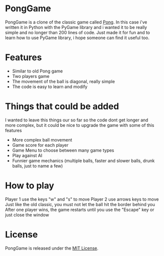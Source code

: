 # PongGame

PongGame is a clone of the classic game called [Pong](http://en.wikipedia.org/wiki/Pong).
In this case i've written it in Python with the PyGame library and i wanted it to be really simple and no longer than 200 lines of code.
Just made it for fun and to learn how to use PyGame library, i hope someone can find it useful too.

# Features

* Similar to old Pong game
* Two players game
* The movement of the ball is diagonal, really simple
* The code is easy to learn and modify

# Things that could be added

I wanted to leave this things our so far so the code dont get longer and more complex, but it could be nice to upgrade the game with some of this features

* More complex ball movement
* Game score for each player
* Game Menu to choose between many game types
* Play against AI
* Funnier game mechanics (multiple balls, faster and slower balls, drunk balls, just to name a few)

# How to play

Player 1 use the keys "w" and "s" to move
Player 2 use arrows keys to move
Just like the old classic, you must not let the ball hit the border behind you
After one player wins, the game restarts until you use the "Escape" key or just close the window

# License

PongGame is released under the [MIT License](http://taye.mit-license.org/).
